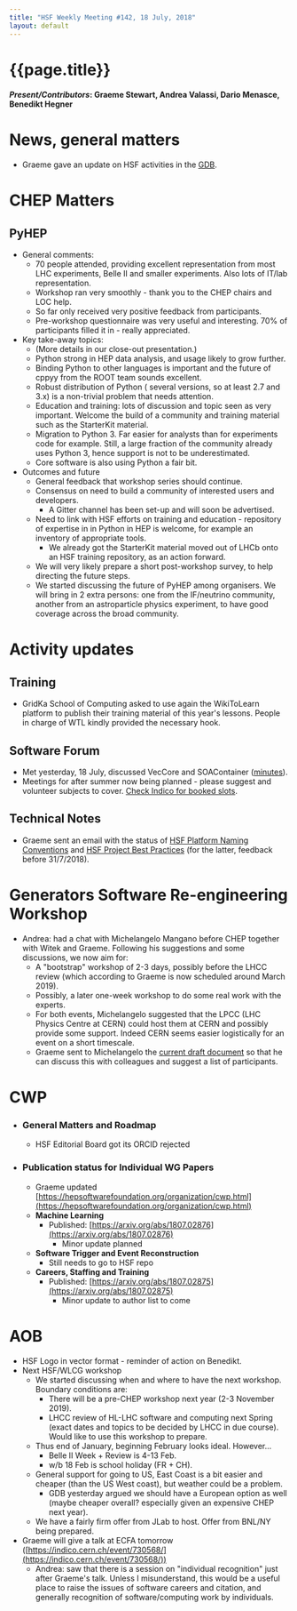 ```yaml
---
title: "HSF Weekly Meeting #142, 18 July, 2018"
layout: default
---
```


# {{page.title}}

#### *Present/Contributors*: Graeme Stewart, Andrea Valassi, Dario Menasce, Benedikt Hegner

News, general matters
=====================
-   Graeme gave an update on HSF activities in the
    [GDB](https://indico.cern.ch/event/651355/).
    
CHEP Matters
============

PyHEP
-----
-   General comments:
    -   70 people attended, providing excellent representation from most
        LHC experiments, Belle II and smaller experiments. Also lots
        of IT/lab representation.
    -   Workshop ran very smoothly - thank you to the CHEP chairs and
        LOC help.
    -   So far only received very positive feedback from participants.
    -   Pre-workshop questionnaire was very useful and interesting. 70%
        of participants filled it in - really appreciated.
-   Key take-away topics:
    -   (More details in our close-out presentation.)
    -   Python strong in HEP data analysis, and usage likely to grow
        further.
    -   Binding Python to other languages is important and the future of
        cppyy from the ROOT team sounds excellent.
    -   Robust distribution of Python ( several versions, so at least
        2.7 and 3.x) is a non-trivial problem that needs attention.
    -   Education and training: lots of discussion and topic seen as
        very important. Welcome the build of a community and training
        material such as the StarterKit material.
    -   Migration to Python 3. Far easier for analysts than for
        experiments code for example. Still, a large fraction of the
        community already uses Python 3, hence support is not to be
        underestimated.
    -   Core software is also using Python a fair bit.
-   Outcomes and future
    -   General feedback that workshop series should continue.
    -   Consensus on need to build a community of interested users and
        developers.
        -   A Gitter channel has been set-up and will soon be
            advertised.
    -   Need to link with HSF efforts on training and education -
        repository of expertise in in Python in HEP is welcome, for
        example an inventory of appropriate tools.
        -   We already got the StarterKit material moved out of LHCb
            onto an HSF training repository, as an action forward.
    -   We will very likely prepare a short post-workshop survey, to
        help directing the future steps.
    -   We started discussing the future of PyHEP among organisers. We
        will bring in 2 extra persons: one from the IF/neutrino
        community, another from an astroparticle physics experiment,
        to have good coverage across the broad community.
      

Activity updates
================

Training
--------
-   GridKa School of Computing asked to use again the WikiToLearn
    platform to publish their training material of this year's
    lessons. People in charge of WTL kindly provided the necessary
    hook.
    
Software Forum
--------------
-   Met yesterday, 18 July, discussed VecCore and SOAContainer ([minutes](/organization/2018/07/18/softwareforum.html)).
-   Meetings for after summer now being planned - please suggest and
    volunteer subjects to cover. [Check Indico for booked slots](https://indico.cern.ch/category/10392/).
    
Technical Notes
---------------
-   Graeme sent an email with the status of [HSF Platform Naming
    Conventions](https://github.com/HSF/documents/tree/master/HSF-TN/2018-01)
    and [HSF Project Best
    Practices](https://github.com/HSF/documents/tree/master/HSF-TN/draft-2016-PROJ)
    (for the latter, feedback before 31/7/2018).
    
Generators Software Re-engineering Workshop
===========================================
-   Andrea: had a chat with Michelangelo Mangano before CHEP together
    with Witek and Graeme. Following his suggestions and some
    discussions, we now aim for:
    -   A "bootstrap" workshop of 2-3 days, possibly before the LHCC
        review (which according to Graeme is now scheduled around
        March 2019).
    -   Possibly, a later one-week workshop to do some real work with
        the experts.
    -   For both events, Michelangelo suggested that the LPCC (LHC
        Physics Centre at CERN) could host them at CERN and possibly
        provide some support. Indeed CERN seems easier logistically
        for an event on a short timescale.
    -   Graeme sent to Michelangelo the [current draft document](https://docs.google.com/document/d/1q0yErmSjYJOepESRs3bqjrF78oo0Y0QfjR3K93naJKU/edit?usp=sharing)
        so that he can discuss this with colleagues and suggest a list
        of participants.
        
CWP
===
-   ### General Matters and Roadmap
    -   HSF Editorial Board got its ORCID rejected
-   ### Publication status for Individual WG Papers
    -   Graeme updated
        [https://hepsoftwarefoundation.org/organization/cwp.html](https://hepsoftwarefoundation.org/organization/cwp.html)
    -   **Machine Learning**
        -   Published:
            [https://arxiv.org/abs/1807.02876](https://arxiv.org/abs/1807.02876)
            -   Minor update planned
    -   **Software Trigger and Event Reconstruction**
        -   Still needs to go to HSF repo
    -   **Careers, Staffing and Training**
        -   Published:
            [https://arxiv.org/abs/1807.02875](https://arxiv.org/abs/1807.02875)
            -   Minor update to author list to come

AOB
===
-   HSF Logo in vector format - reminder of action on Benedikt.
-   Next HSF/WLCG workshop
    -   We started discussing when and where to have the next workshop.
        Boundary conditions are:
        -   There will be a pre-CHEP workshop next year (2-3
            November 2019).
        -   LHCC review of HL-LHC software and computing next Spring
            (exact dates and topics to be decided by LHCC in due
            course). Would like to use this workshop to prepare.
    -   Thus end of January, beginning February looks ideal. However...
        -   Belle II Week + Review is 4-13 Feb.
        -   w/b 18 Feb is school holiday (FR + CH).
    -   General support for going to US, East Coast is a bit easier and
        cheaper (than the US West coast), but weather could be a
        problem.
        -   GDB yesterday argued we should have a European option as
            well (maybe cheaper overall? especially given an expensive
            CHEP next year).
    -   We have a fairly firm offer from JLab to host. Offer from BNL/NY
        being prepared.
-   Graeme will give a talk at ECFA tomorrow
    ([https://indico.cern.ch/event/730568/](https://indico.cern.ch/event/730568/))
    -   Andrea: saw that there is a session on "individual recognition"
        just after Graeme's talk. Unless I misunderstand, this would
        be a useful place to raise the issues of software careers and
        citation, and generally recognition of software/computing work
        by individuals.
